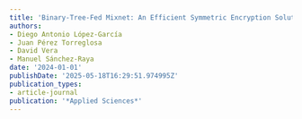 ```yaml
---
title: 'Binary-Tree-Fed Mixnet: An Efficient Symmetric Encryption Solution'
authors:
- Diego Antonio López-García
- Juan Pérez Torreglosa
- David Vera
- Manuel Sánchez-Raya
date: '2024-01-01'
publishDate: '2025-05-18T16:29:51.974995Z'
publication_types:
- article-journal
publication: '*Applied Sciences*'
---
```

